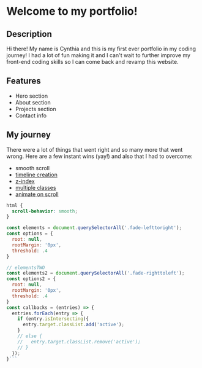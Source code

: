 # Welcome to my portfolio!

## Description
Hi there! My name is Cynthia and this is my first ever portfolio in my coding journey! I had a lot of fun making it and I can't wait to further improve my front-end coding skills so I can come back and revamp this website.

## Features
- Hero section
- About section
- Projects section
- Contact info

## My journey
There were a lot of things that went right and so many more that went wrong. Here are a few instant wins (yay!) and also that I had to overcome: 
- smooth scroll
- [timeline creation](https://www.w3schools.com/howto/howto_css_timeline.asp)
- [z-index](https://www.google.com/search?q=css+content+showing+on+top+of+header&rlz=1C1VDKB_enCA1036CA1036&oq=css+content+showing+on+top+of+header&aqs=chrome..69i57j33i160.6101j0j4&sourceid=chrome&ie=UTF-8)
- [multiple classes](https://developer.mozilla.org/en-US/docs/Learn/CSS/Howto/CSS_FAQ#how_do_i_assign_multiple_classes_to_an_element)
- [animate on scroll](https://blog.hubspot.com/website/css-animate-on-scroll#how)

```css
html {
  scroll-behavior: smooth;
}
```

```javascript
const elements = document.querySelectorAll('.fade-lefttoright');
const options = {
  root: null,
  rootMargin: '0px',
  threshold: .4
}

// elementsTWO
const elements2 = document.querySelectorAll('.fade-righttoleft');
const options2 = {
  root: null,
  rootMargin: '0px',
  threshold: .4
}
const callbacks = (entries) => {
  entries.forEach(entry => {
    if (entry.isIntersecting){
      entry.target.classList.add('active');
    } 
    // else {
    //   entry.target.classList.remove('active');
    // }
  });
}```